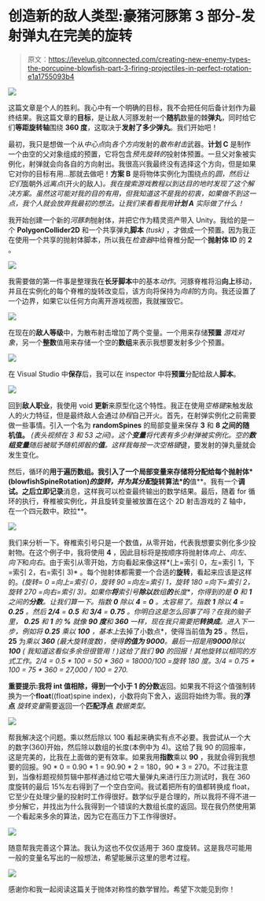 # 创造新的敌人类型:豪猪河豚第 3 部分-发射弹丸在完美的旋转

> 原文：<https://levelup.gitconnected.com/creating-new-enemy-types-the-porcupine-blowfish-part-3-firing-projectiles-in-perfect-rotation-e1a1755093b4>

![](img/d42e8b527137ec5eee16bc75b16c82fd.png)

这篇文章是个人的胜利。我心中有一个明确的目标，我不会把任何后备计划作为最终结果。我这篇文章的**目标**，是让敌人河豚发射一个**随机**数量的棘**弹丸**，同时给它们**等距旋转轴**围绕 **360 度**，这取决于**发射了多少弹丸**。我们开始吧！

最初，我只是想做一个从*中心点*向*各个方向*发射的*散布射击*武器。**计划 C** 是制作一个由空的父对象组成的预置，它将包含*预先旋转的*投射体预置。一旦父对象被实例化，射弹就会向各自的方向射出。我很高兴我最终没有选择这个方向，但是如果它对你的目标有用…那就去做吧！**方案 B** 是将物体实例化为围绕点的*圆，然后让它们*面朝外*远离点*(开火的敌人)*。我在搜索游戏教程以到达目的地时发现了这个解决方案。虽然这可能对我的目的有用，但我知道这不是我的初衷，如果做不到这一点，我个人就会放弃我最初的想法。让我们来看看我用**计划 A** 实际做了什么！*

我开始创建一个新的*河豚刺*抛射体，并把它作为精灵资产带入 Unity。我给的是一个 **PolygonCollider2D** 和一个共享弹丸**脚本** *(tusk)* ，才做成一个预置。因为我正在使用一个共享的抛射体脚本，所以我在*检查器*中给脊椎分配一个**抛射体 ID** 的 **2** 。

![](img/db35d3591d28ff45ac0e652cfef93a0f.png)

我需要做的第一件事是整理我在**长牙脚本**中的基本*动作*。河豚脊椎将沿**向上**移动，并且在实例化的每个脊椎的旋转改变后，该方向将保持为*向前*的方向。我还设置了一个边界，如果它以任何方向离开游戏视图，我就摧毁它。

![](img/60844d2525fcad3aae798092fe2a1464.png)

在现在的**敌人等级**中，为散布射击增加了两个变量。一个用来存储**预置** *游戏对象*，另一个**整数**值用来存储一个空的**数组**来表示我想要发射多少个预置。

![](img/48fd29ef2bac1121f886bc565c4675fe.png)

在 Visual Studio 中**保存**后，我可以在 inspector 中将**预置**分配给敌人**脚本**。

![](img/19dd5d30a8e069fe51a161ff5beee95d.png)

回到**敌人职业**，我使用 void **更新**来原型化这个特性。我正在使用*空格键*来触发敌人的火力特征，但是最终敌人会通过*协程*自己开火。首先，在射弹实例化之前需要做一些事情。引入一个名为 **randomSpines** 的局部变量来保存 **3** 和 **8 之间的随机值。** *(表头视频在 3 和 53 之间)。*这个**变量**将代表有多少射弹被实例化。空的**数组变量**随后被赋予随机掷骰的**值**。这样我每按一次*空格键*键，要发射的弹丸量就会发生变化。

然后，循环的**用于遍历数组。我引入了一个局部变量来存储将分配给每个抛射体*(blowfishSpineRotation)*的旋转，并为其分配*旋转算法*的**值**。我有一个**调试。之后立即记录**消息，这样我可以检查最终输出的数学结果。最后，随着 for 循环的执行，脊椎被实例化，并且旋转变量被放置在这个 2D 射击游戏的 Z 轴中，在一个四元数中。欧拉**。

![](img/32e49e96d8858919f01e41ac5828f29f.png)

我们来分析一下。脊椎索引号只是一个数值，从零开始，代表我想要实例化多少投射物。在这个例子中，我将使用 **4** ，因此目标将是按顺序将抛射体*向上*、*向左*、*向下*和*向右*。由于索引从零开始，方向看起来像这样*(上=索引 0，左=索引 1，下=索引 2，右=索引 3)* 。每个抛射体都需要一个合适的**旋转**，看起来应该是这样的。*(旋转= 0 =向上=索引 0，旋转 90 =向左=索引 1，旋转 180 =向下=索引 2，旋转 270 =向右=索引 3)。*如果你**将**索引号**除以**数组**的**长度**，你得到的是 **0** 和 **1** 之间的**分数**。让我们算一下。指数 **0** 除以 **4** = **0** 。太容易了。指数 **1** 除以 **4** = **0.25** 。然后 **2/4** = **0.5** 和 **3/4** = **0.75** 。你明白这是怎么回事了吗？在我的脑子里， **0.25** 和 **1** 的 **%** 就像 **90 度**和 **360** 一样，现在我只需要把**转换成**。进入下一步，例如将 **0.25** 乘以 **100** ，基本上*去掉了小数点*，使得当前值**为 25** 。然后， **25** 为*乘以 **360** *(最大旋转度数)*，使得**的值为 9000**。最后一招是用**9000**除以 **100** ( *我知道这看似多余但很管用！)*这给了我们 **90** 的回报！其他旋转以相同的方式工作。2/4 = 0.5 * 100 = 50 * 360 = 18000/100 =旋转 180 度。3/4 = 0.75 * 100 = 75 * 360 = 27,000 / 100 = 270.***

**重要提示:**我将 **int** 值相除，得到一个小于 **1** 的**分数**返回。如果我不将这个值强制转换为一个**float**((float)spine index)，小数将向下舍入，返回将始终为零。我的**浮点** *旋转变量*需要返回一个**匹配浮点** *数据类型*。

![](img/86eb50fc1689a5d9e90dc92f092c01c6.png)

帮我解决这个问题。乘以然后除以 100 看起来确实有点不必要。我尝试从一个大的数字(360)开始，然后除以数组的长度(本例中为 4)。这给了我 90 的回报率，这是完美的，比我在上面做的更有效率。如果我用**指数**乘以 **90** ，我就会得到我想要的回报。90 * 0 = 0.90 * 1 = 90.90 * 2 = 180，90 * 3 = 270。不过我注意到，当像标题视频剪辑中那样通过给它喂大量弹丸来进行压力测试时，我在 360 度旋转的最后 15%左右得到了一个空白空间。我试着把所有的值都转换成 float，它至少在处理少量的投射时工作得很好。数学似乎是合理的，所以我将不得不进一步分解它，并找出为什么我得到一个错误的大数组长度的返回。现在我仍然使用第一个看起来多余的算法，因为它在高压力下工作得很好。

![](img/e97a84af93b37e7065442d0897dae2bc.png)

随意帮我完善这个算法。我认为这也不仅仅适用于 360 度旋转。这是我尽可能用一般的变量名写出的一般想法，希望能展示这里的思考过程。

![](img/faeff231d8a6eb701acdde3b7dc63799.png)

感谢你和我一起阅读这篇关于抛体对称性的数学冒险。希望下次能见到你！
